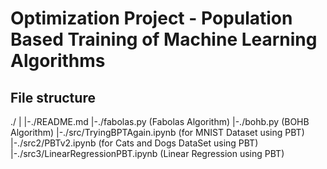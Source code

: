# Optimization Project - Population Based Training of Machine Learning Algorithms

## File structure

./
|
|-./README.md
|-./fabolas.py (Fabolas Algorithm)
|-./bohb.py    (BOHB Algorithm)
|-./src/TryingBPTAgain.ipynb  (for MNIST Dataset using PBT)
|-./src2/PBTv2.ipynb (for Cats and Dogs DataSet using  PBT)
|-./src3/LinearRegressionPBT.ipynb (Linear Regression using PBT)

